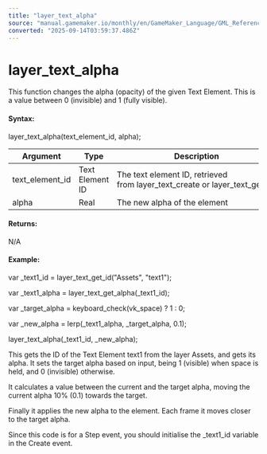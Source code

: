```yaml
---
title: "layer_text_alpha"
source: "manual.gamemaker.io/monthly/en/GameMaker_Language/GML_Reference/Asset_Management/Rooms/Text_Functions/layer_text_alpha.htm"
converted: "2025-09-14T03:59:37.486Z"
---
```


# layer\_text\_alpha

This function changes the alpha (opacity) of the given Text Element. This is a value between 0 (invisible) and 1 (fully visible).

#### Syntax:

layer\_text\_alpha(text\_element\_id, alpha);

| Argument | Type | Description |
| --- | --- | --- |
| text_element_id | Text Element ID | The text element ID, retrieved from layer_text_create or layer_text_get_id. |
| alpha | Real | The new alpha of the element |

#### Returns:

N/A

#### Example:

var \_text1\_id = layer\_text\_get\_id("Assets", "text1");

var \_text1\_alpha = layer\_text\_get\_alpha(\_text1\_id);

var \_target\_alpha = keyboard\_check(vk\_space) ? 1 : 0;

var \_new\_alpha = lerp(\_text1\_alpha, \_target\_alpha, 0.1);

layer\_text\_alpha(\_text1\_id, \_new\_alpha);

This gets the ID of the Text Element text1 from the layer Assets, and gets its alpha. It sets the target alpha based on input, being 1 (visible) when space is held, and 0 (invisible) otherwise.

It calculates a value between the current and the target alpha, moving the current alpha 10% (0.1) towards the target.

Finally it applies the new alpha to the element. Each frame it moves closer to the target alpha.

Since this code is for a Step event, you should initialise the \_text1\_id variable in the Create event.